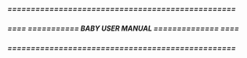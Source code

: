 ##### =================================================
##### ==== ===========  BABY USER MANUAL ============== ====
##### =================================================
